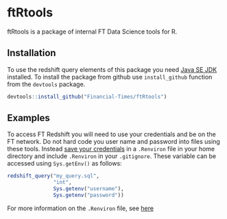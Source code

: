 
<!-- README.md is generated from README.Rmd. Please edit that file -->
ftRtools
========

ftRtools is a package of internal FT Data Science tools for R.

Installation
------------

To use the redshift query elements of this package you need [Java SE JDK](http://www.oracle.com/technetwork/java/javase/downloads/jdk8-downloads-2133151.html) installed. To install the package from github use `install_github` function from the `devtools` package.

``` r
devtools::install_github("Financial-Times/ftRtools")
```

Examples
--------

To access FT Redshift you will need to use your credentials and be on the FT network. Do not hard code you user name and password into files using these tools. Instead [save your credentials](http://blog.revolutionanalytics.com/2015/11/how-to-store-and-use-authentication-details-with-r.html) in a `.Renviron` file in your home directory and include `.Renviron` in your `.gitignore`. These variable can be accessed using `Sys.getEnv()` as follows:

``` r
redshift_query("my_query.sql",
               "int",
               Sys.getenv("username"),
               Sys.getenv("password"))
```

For more information on the `.Renviron` file, see [here](https://csgillespie.github.io/efficientR/r-startup.html#renviron)

